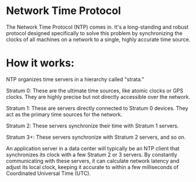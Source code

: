 # Network Time Protocol
The Network Time Protocol (NTP) comes in. It's a long-standing and robust protocol designed specifically to solve this problem by synchronizing the clocks of all machines on a network to a single, highly accurate time source.

# How it works:
NTP organizes time servers in a hierarchy called "strata."

Stratum 0: These are the ultimate time sources, like atomic clocks or GPS clocks. They are highly precise but not directly accessible over the network.

Stratum 1: These are servers directly connected to Stratum 0 devices. They act as the primary time sources for the network.

Stratum 2: These servers synchronize their time with Stratum 1 servers.

Stratum 3+: These servers synchronize with Stratum 2 servers, and so on.

An application server in a data center will typically be an NTP client that synchronizes its clock with a few Stratum 2 or 3 servers. By constantly communicating with these servers, it can calculate network latency and adjust its local clock, keeping it accurate to within a few milliseconds of Coordinated Universal Time (UTC).
